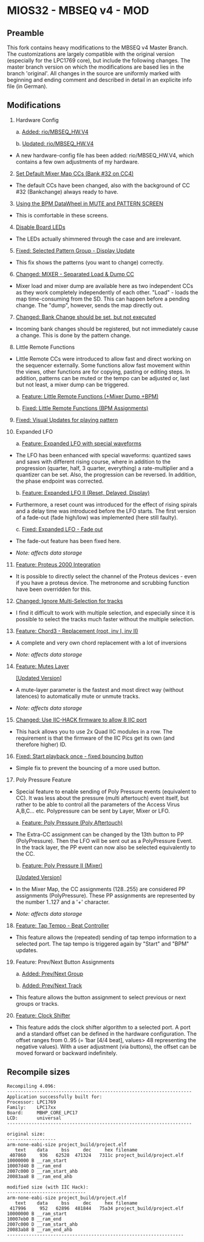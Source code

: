 MIOS32 - MBSEQ v4 - MOD
=======================
## Preamble

This fork contains heavy modifications to the MBSEQ v4 Master Branch. The customizations are largely compatible with the original version (especially for the LPC1769 core), but include the following changes. The master branch version on which the modifications are based lies in the branch 'original'. All changes in the source are uniformly marked with beginning and ending comment and described in detail in an explicite info file (in German).

## Modifications

1. Hardware Config

&nbsp;&nbsp;&nbsp;&nbsp;&nbsp;&nbsp;a. [Added: rio/MBSEQ_HW.V4](https://github.com/rio-rattenrudel/mios32/commit/b33e896afac3e7300462678385642d790a279765)

&nbsp;&nbsp;&nbsp;&nbsp;&nbsp;&nbsp;b. [Updated: rio/MBSEQ_HW.V4](https://github.com/rio-rattenrudel/mios32/commit/6928bb396463b6587c4067984cba9d36c8f43985)

* A new hardware-config file has been added: rio/MBSEQ_HW.V4, which contains a few own adjustments of my hardware.
  
2. [Set Default Mixer Map CCs (Bank #32 on CC4)](https://github.com/rio-rattenrudel/mios32/commit/f819b62f34d96abf60fec227359852559109abd5)

* The default CCs have been changed, also with the background of CC #32 (Bankchange) always ready to have.
  
3. [Using the BPM DataWheel in MUTE and PATTERN SCREEN](https://github.com/rio-rattenrudel/mios32/commit/2c5c8c7cf2d13bd586ba9d1d8777219e64fb6549)

* This is comfortable in these screens.

4. [Disable Board LEDs](https://github.com/rio-rattenrudel/mios32/commit/86219c6bfb30c0cdc701e08f40ed9ab4c7230f5b)

* The LEDs actually shimmered through the case and are irrelevant.

5. [Fixed: Selected Pattern Group - Display Update](https://github.com/rio-rattenrudel/mios32/commit/b4bb6aa1a2f24036bcb2a531e550694ea790fd64)

* This fix shows the patterns (you want to change) correctly.

6. [Changed: MIXER - Separated Load & Dump CC](https://github.com/rio-rattenrudel/mios32/commit/458a5f7cd9f34d44d8ce48d0c27219b6607d275e)

* Mixer load and mixer dump are available here as two independent CCs as they work completely independently of each other. "Load" - loads the map time-consuming from the SD. This can happen before a pending change. The "dump", however, sends the map directly out.

7. [Changed: Bank Change should be set, but not executed](https://github.com/rio-rattenrudel/mios32/commit/2d8ea3485af48c657afc8e980958978c032d15ca)

* Incoming bank changes should be registered, but not immediately cause a change. This is done by the pattern change.

8. Little Remote Functions

* Little Remote CCs were introduced to allow fast and direct working on the sequencer externally. Some functions allow fast movement within the views, other functions are for copying, pasting or editing steps. In addition, patterns can be muted or the tempo can be adjusted or, last but not least, a mixer dump can be triggered.

&nbsp;&nbsp;&nbsp;&nbsp;&nbsp;&nbsp;a. [Feature: Little Remote Functions (+Mixer Dump +BPM)](https://github.com/rio-rattenrudel/mios32/commit/0fccefbcb7c1db8b09b6930d4b34577eadc78395)

&nbsp;&nbsp;&nbsp;&nbsp;&nbsp;&nbsp;b. [Fixed: Little Remote Functions (BPM Assignments)](https://github.com/rio-rattenrudel/mios32/commit/8e949d27a419daaf9ac75bddbe35d7a8a1c28f91)

9. [Fixed: Visual Updates for playing pattern](https://github.com/rio-rattenrudel/mios32/commit/8557f20868a7f596aa51279c8c776041be89ebb9)

10. Expanded LFO

&nbsp;&nbsp;&nbsp;&nbsp;&nbsp;&nbsp;a. [Feature: Expanded LFO with special waveforms](https://github.com/rio-rattenrudel/mios32/commit/36a6266d499074261de17ed17fbb855e2cf63c79)

* The LFO has been enhanced with special waveforms: quantized saws and saws with different rising course, where in addition to the progression (quarter, half, 3 quarter, everything) a rate-multiplier and a quantizer can be set. Also, the progression can be reversed. In addition, the phase endpoint was corrected.

&nbsp;&nbsp;&nbsp;&nbsp;&nbsp;&nbsp;b. [Feature: Expanded LFO II (Reset, Delayed, Display)](https://github.com/rio-rattenrudel/mios32/commit/a3b7baff0a7a6a9e20dac2870e94182e08a8f5c2)

* Furthermore, a reset count was introduced for the effect of rising spirals and a delay time was introduced before the LFO starts. The first version of a fade-out (fade high/low) was implemented (here still faulty).

&nbsp;&nbsp;&nbsp;&nbsp;&nbsp;&nbsp;c. [Fixed: Expanded LFO - Fade out](https://github.com/rio-rattenrudel/mios32/commit/51b5e481f5b528cd8d80142f7e39f4d4a72d4546)

* The fade-out feature has been fixed here.

* _Note: affects data storage_

11. [Feature: Proteus 2000 Integration](https://github.com/rio-rattenrudel/mios32/commit/b444395fcd240f7cd091f3c7e82c5dac74b18755)

* It is possible to directly select the channel of the Proteus devices - even if you have a proteus device. The metronome and scrubbing function have been overridden for this.

12. [Changed: Ignore Multi-Selection for tracks](https://github.com/rio-rattenrudel/mios32/commit/703445c0ea78d9cb6e468c1eadbb31fb4eb4b528)

* I find it difficult to work with multiple selection, and especially since it is possible to select the tracks much faster without the multiple selection.

13. [Feature: Chord3 - Replacement (root, inv I, inv II)](https://github.com/rio-rattenrudel/mios32/commit/a784a9f851fdbadba8240522bb1e1aeac09b7373)

* A complete and very own chord replacement with a lot of inversions

* _Note: affects data storage_

14. [Feature: Mutes Layer](https://github.com/rio-rattenrudel/mios32/commit/a42e063ed5b61e31ffaeedf5ccecf2914adc6a37)

&nbsp;&nbsp;&nbsp;&nbsp;&nbsp;&nbsp;[[Updated Version]](https://github.com/rio-rattenrudel/mios32/commit/619b7c046dd0e69f9d7798d0c96d919ff6d9d100)

* A mute-layer parameter is the fastest and most direct way (without latences) to automatically mute or unmute tracks.

* _Note: affects data storage_

15. [Changed: Use IIC-HACK firmware to allow 8 IIC port](https://github.com/rio-rattenrudel/mios32/commit/d485d7a08f962c78dbadc1680ed094ff28c01145)

* This hack allows you to use 2x Quad IIC modules in a row. The requirement is that the firmware of the IIC Pics get its own (and therefore higher) ID.

16. [Fixed: Start playback once - fixed bouncing button](https://github.com/rio-rattenrudel/mios32/commit/6e905d72e1d44befa386438e57925079c7e68041)

* Simple fix to prevent the bouncing of a more used button.

17. Poly Pressure Feature

* Special feature to enable sending of Poly Pressure events (equivalent to CC). It was less about the pressure (multi aftertouch) event itself, but rather to be able to control all the parameters of the Access Virus A,B,C... etc. Polypressure can be sent by Layer, Mixer or LFO.

&nbsp;&nbsp;&nbsp;&nbsp;&nbsp;&nbsp;a. [Feature: Poly Pressure (Poly Aftertouch)](https://github.com/rio-rattenrudel/mios32/commit/4a8d6e5bdfd01b8758e158940f10daeec616a497)

* The Extra-CC assignment can be changed by the 13th button to PP (PolyPressure). Then the LFO will be sent out as a PolyPressure Event. In the track layer, the PP event can now also be selected equivalently to the CC.

&nbsp;&nbsp;&nbsp;&nbsp;&nbsp;&nbsp;b. [Feature: Poly Pressure II (Mixer)](https://github.com/rio-rattenrudel/mios32/commit/712ecbb0d744e5b73b63051a25390812f2d1bc78)

&nbsp;&nbsp;&nbsp;&nbsp;&nbsp;&nbsp;[[Updated Version]](https://github.com/rio-rattenrudel/mios32/commit/619b7c046dd0e69f9d7798d0c96d919ff6d9d100)

* In the Mixer Map, the CC assignments (128..255) are considered PP assignments (PolyPressure). These PP assignments are represented by the number 1..127 and a '+' character.

* _Note: affects data storage_

18. [Feature: Tap Tempo - Beat Controller](https://github.com/rio-rattenrudel/mios32/commit/b7834298602f0dbf8bf8d3313261790ad375a609)

* This feature allows the (repeated) sending of tap tempo information to a selected port. The tap tempo is triggered again by "Start" and "BPM" updates.

19. Feature: Prev/Next Button Assignments

&nbsp;&nbsp;&nbsp;&nbsp;&nbsp;&nbsp;a. [Added: Prev/Next Group](https://github.com/rio-rattenrudel/mios32/commit/ce58c7ad02447bab5a2d71de3d0e329394826e37)

&nbsp;&nbsp;&nbsp;&nbsp;&nbsp;&nbsp;b. [Added: Prev/Next Track](https://github.com/rio-rattenrudel/mios32/commit/457c1cc05d5c79efcd8d38a110f5012839b00c39)

* This feature allows the button assignment to select previous or next groups or tracks.

20. [Feature: Clock Shifter](https://github.com/rio-rattenrudel/mios32/commit/924bd56061c24017291fae6e4347e30b93476cf0)

* This feature adds the clock shifter algorithm to a selected port. A port and a standard offset can be defined in the hardware configuration. The offset ranges from 0..95 (= 1bar [4/4 beat], values> 48 representing the negative values). With a user adjustment (via buttons), the offset can be moved forward or backward indefinitely.

## Recompile sizes

```
Recompiling 4.096:
--------------------------------------------------------------------
Application successfully built for:
Processor: LPC1769
Family:    LPC17xx
Board:     MBHP_CORE_LPC17
LCD:       universal
--------------------------------------------------------------------

original size:
------------------
arm-none-eabi-size project_build/project.elf
   text    data     bss     dec     hex filename
 407860     936   62528  471324   7311c project_build/project.elf
10000000 B __ram_start
10007d40 B __ram_end
2007c000 D __ram_start_ahb
20083aa8 B __ram_end_ahb

modified size (with IIC Hack):
-----------------------------
arm-none-eabi-size project_build/project.elf
   text    data     bss     dec     hex filename
 417996     952   62896  481844   75a34 project_build/project.elf
10000000 B __ram_start
10007eb0 B __ram_end
2007c000 D __ram_start_ahb
20083ab8 B __ram_end_ahb
-----------------------------------------------------------------
```
